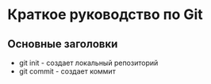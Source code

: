 # Краткое руководство по Git
## Основные заголовки
* git init - создает локальный репозиторий
* git commit - создает коммит
